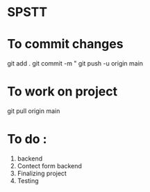 # SPSTT

# To commit changes
git add .
git commit -m "<Commit message>
git push -u origin main

# To work on project
git pull origin main

# To do : 

1. backend
2. Contect form backend 
4. Finalizing project
5. Testing 
